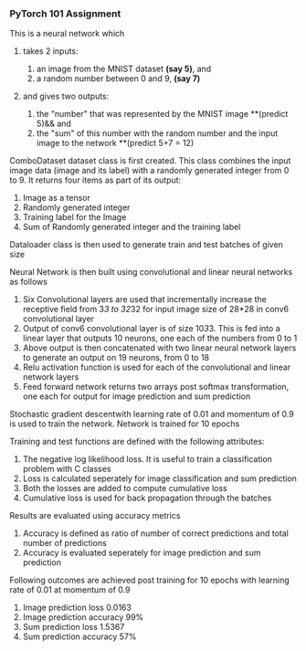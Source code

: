 
### PyTorch 101 Assignment

This is a neural network which 

1. takes 2 inputs:

	1. an image from the MNIST dataset **(say 5)**, and
	2. a random number between 0 and 9, **(say 7)**

2. and gives two outputs:
	1. the "number" that was represented by the MNIST image **(predict 5)&& and
	2. the "sum" of this number with the random number and the input image to the network **(predict 5+7 = 12)


ComboDataset dataset class is first created. This class combines the input image data (image and its label) with a randomly generated integer from 0 to 9. It returns four items as part of its output: 
1. Image as a tensor
2. Randomly generated integer
3. Training label for the Image
4. Sum of Randomly generated integer and the training label

Dataloader class is then used to generate train and test batches of given size  

Neural Network is then built using convolutional and linear neural networks as follows  

1. Six Convolutional layers are used that incrementally increase the receptive field from 3*3 to 32*32 for input image size of 28*28 in conv6 convolutional layer  
2. Output of conv6 convolutional layer is of size 10*3*3. This is fed into a linear layer that outputs 10 neurons, one each of the numbers from 0 to 1  
3. Above output is then concatenated with two linear neural network layers to generate an output on 19 neurons, from 0 to 18  
4. Relu activation function is used for each of the convolutional and linear network layers  
5. Feed forward network returns two arrays post softmax transformation, one each for output for image prediction and sum prediction  

Stochastic gradient descentwith learning rate of 0.01 and momentum of 0.9 is used to train the network. Network is trained for 10 epochs  

Training and test functions are defined with the following attributes:  
1. The negative log likelihood loss. It is useful to train a classification problem with C classes  
2. Loss is calculated seperately for image classification and sum prediction  
3. Both the losses are added to compute cumulative loss  
4. Cumulative loss is used for back propagation through the batches  

Results are evaluated using accuracy metrics  
1. Accuracy is defined as ratio of number of correct predictions and total number of predictions  
2. Accuracy is evaluated seperately for image prediction and sum prediction  

Following outcomes are achieved post training for 10 epochs with learning rate of 0.01 at momentum of 0.9  

1. Image prediction loss 0.0163  
2. Image prediction accuracy 99%  
3. Sum prediction loss 1.5367  
4. Sum prediction accuracy 57%  





